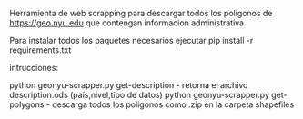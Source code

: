 Herramienta de web scrapping para descargar todos los poligonos de https://geo.nyu.edu que contengan informacion administrativa

Para instalar todos los paquetes necesarios ejecutar pip install -r requirements.txt

intrucciones:

python geonyu-scrapper.py get-description - retorna el archivo description.ods (país,nivel,tipo de datos)
python geonyu-scrapper.py get-polygons - descarga todos los poligonos como .zip en la carpeta shapefiles 
